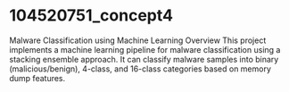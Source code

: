 # 104520751_concept4

Malware Classification using Machine Learning
Overview
This project implements a machine learning pipeline for malware classification using a stacking ensemble approach. It can classify malware samples into binary (malicious/benign), 4-class, and 16-class categories based on memory dump features.
